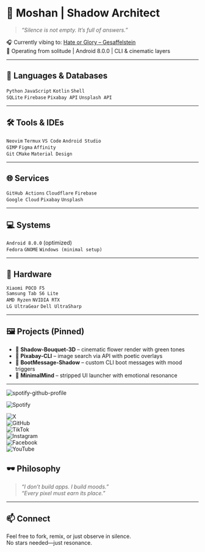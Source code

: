 # 🖤 Moshan | Shadow Architect

> _“Silence is not empty. It’s full of answers.”_

🎧 Currently vibing to: [Hate or Glory – Gesaffelstein](https://open.spotify.com/track/xyz)  
📍 Operating from solitude | Android 8.0.0 | CLI & cinematic layers

---

## 🧠 Languages & Databases
`Python` `JavaScript` `Kotlin` `Shell`  
`SQLite` `Firebase` `Pixabay API` `Unsplash API`

---

## 🛠️ Tools & IDEs
`Neovim` `Termux` `VS Code` `Android Studio`  
`GIMP` `Figma` `Affinity`  
`Git` `CMake` `Material Design`

---

## 🌐 Services
`GitHub Actions` `Cloudflare` `Firebase`  
`Google Cloud` `Pixabay` `Unsplash`

---

## 💻 Systems
`Android 8.0.0` (optimized)  
`Fedora` `GNOME` `Windows (minimal setup)`

---

## 🧩 Hardware
`Xiaomi POCO F5`  
`Samsung Tab S6 Lite`  
`AMD Ryzen` `NVIDIA RTX`  
`LG UltraGear` `Dell UltraSharp`

---

## 🖼️ Projects (Pinned)
- 🌸 **Shadow-Bouquet-3D** – cinematic flower render with green tones  
- 🧩 **Pixabay-CLI** – image search via API with poetic overlays  
- 🐚 **BootMessage-Shadow** – custom CLI boot messages with mood triggers  
- 🧠 **MinimalMind** – stripped UI launcher with emotional resonance

---

![spotify-github-profile](https://spotify-github-profile.kittinanx.com/api/view?uid=22jg2nzzjqglq2mzjqznopmba&redirect=true)

![Spotify](https://open.spotify.com/user/22jg2nzzjqglq2mzjqznopmba?si=1oxx6irkQf-81q4RMkK6mg)  

![X](https://x.com/m_kaviyaa)  
![GitHub](https://github.com/m-kavinda)  
![TikTok](https://www.tiktok.com/@m_kaviyaa)  
![Instagram](https://www.instagram.com/m.r.kaviyaa/)  
![Facebook](https://www.facebook.com/m.r.kaviyaa/)  
![YouTube](https://youtube.com/@mr-kaviyaa)

## 🕶️ Philosophy
> _“I don’t build apps. I build moods.”_  
> _“Every pixel must earn its place.”_

---

## 📫 Connect
Feel free to fork, remix, or just observe in silence.  
No stars needed—just resonance.